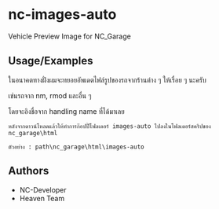 # nc-images-auto

Vehicle Preview Image for NC_Garage


## Usage/Examples

ในอนาคตทางฝั่งผมจะทยอยอัพเดตไฟล์รูปของรถจากร้านต่าง ๆ ให้เรื่อย ๆ นะครับ

เช่นรถจาก nm, rmod และอื่น ๆ

โดยจะอิงชื่อจาก handling name ที่ได้มาเลย

```
หลังจากดาวน์โหลดแล้วให้ทำการก๊อปปี้โฟลเดอร์ images-auto ไปลงในโฟลเดอร์สคริปของ nc_garage\html

ตัวอย่าง : path\nc_garage\html\images-auto
```


## Authors

- NC-Developer
- Heaven Team

